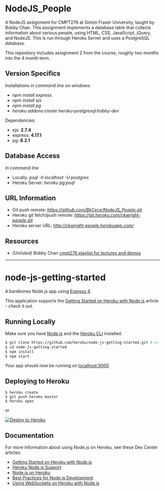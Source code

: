 
# NodeJS_People
A NodeJS assignment for CMPT276 at Simon Fraser University, taught by Bobby Chan. This assignment implements a database table that collects information about various people, using HTML, CSS, JavaScript, jQuery, and NodeJS. This is run through Heroku Server and uses a PostgreSQL database.

This repository includes assignment 2 from the course, roughly two months into the 4 month term.

## Version Specifics

Installations *in command line on windows*:
- *npm install express*
- *npm install ejs*
- *npm install pg*
- *heroku addons:create heroku-postgresql:hobby-dev*

Dependencies:
- ejs: **2.7.4**
- express: **4.17.1**
- pg: **8.2.1**

## Database Access
*In command line*

- Locally: *psql -h localhost -U postgres*
- Heroku Server: *heroku pg:psql*

## URL Information

- Git push remote: *https://github.com/BkCece/NodeJS_People.git*
- Heroku git fetch/push remote: *https://git.heroku.com/ckwright-people.git*
- Heroku server URL: *http://ckwright-people.herokuapp.com/*

## Resources
- *(Unlisted)* Bobby Chan [cmpt276 playlist for lectures and demos](https://www.youtube.com/playlist?list=PLg7lel5LdVjwy8mxysOHNdU0t7LvQyKzm)


-----------------------------------------------------------


# node-js-getting-started

A barebones Node.js app using [Express 4](http://expressjs.com/).

This application supports the [Getting Started on Heroku with Node.js](https://devcenter.heroku.com/articles/getting-started-with-nodejs) article - check it out.

## Running Locally

Make sure you have [Node.js](http://nodejs.org/) and the [Heroku CLI](https://cli.heroku.com/) installed.

```sh
$ git clone https://github.com/heroku/node-js-getting-started.git # or clone your own fork
$ cd node-js-getting-started
$ npm install
$ npm start
```

Your app should now be running on [localhost:5000](http://localhost:5000/).

## Deploying to Heroku

```
$ heroku create
$ git push heroku master
$ heroku open
```
or

[![Deploy to Heroku](https://www.herokucdn.com/deploy/button.png)](https://heroku.com/deploy)

## Documentation

For more information about using Node.js on Heroku, see these Dev Center articles:

- [Getting Started on Heroku with Node.js](https://devcenter.heroku.com/articles/getting-started-with-nodejs)
- [Heroku Node.js Support](https://devcenter.heroku.com/articles/nodejs-support)
- [Node.js on Heroku](https://devcenter.heroku.com/categories/nodejs)
- [Best Practices for Node.js Development](https://devcenter.heroku.com/articles/node-best-practices)
- [Using WebSockets on Heroku with Node.js](https://devcenter.heroku.com/articles/node-websockets)
